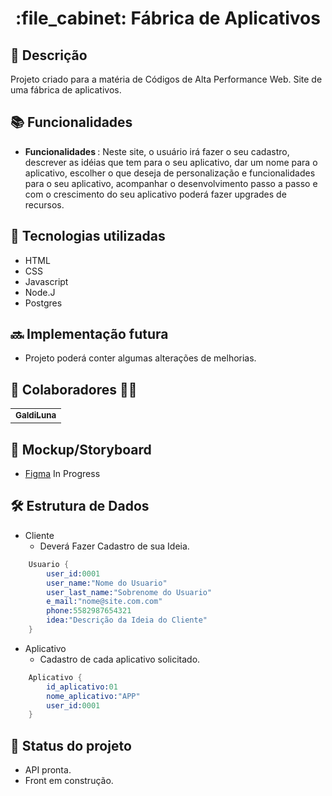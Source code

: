 <h1 align="center">:file_cabinet: Fábrica de Aplicativos</h1>

## :memo: Descrição
Projeto criado para a matéria de Códigos de Alta Performance Web. Site de uma fábrica de aplicativos.

## :books: Funcionalidades
* <b>Funcionalidades </b>: Neste site, o usuário irá fazer o seu cadastro, descrever as idéias que tem para o seu aplicativo, dar um nome para o aplicativo, escolher o que deseja de personalização e funcionalidades para o seu aplicativo, acompanhar o desenvolvimento passo a passo e com o crescimento do seu aplicativo poderá fazer upgrades de recursos. 

## :wrench: Tecnologias utilizadas
* HTML
* CSS
* Javascript
* Node.J
* Postgres

## :soon: Implementação futura
* Projeto poderá conter algumas alterações de melhorias.

## :handshake: Colaboradores :man_technologist:
<table>
  <tr>
    <td align="center">
      <a href="https://github.com/GaldiLuna">
        <sub>
          <b>GaldiLuna</b>
        </sub>
      </a>
    </td>
  </tr>
</table>

## :receipt: Mockup/Storyboard
- [Figma](https://www.figma.com/file/CDhrosYGqwQcq9Sqzh2YKn/Fabrica-de-Aplicativos?node-id=0%3A1&t=aW9xvoaIenEIfxY1-0) In Progress

## :hammer_and_wrench: Estrutura de Dados
- Cliente
  - Deverá Fazer Cadastro de sua Ideia.

```s
    Usuario {
        user_id:0001
        user_name:"Nome do Usuario"
        user_last_name:"Sobrenome do Usuario"
        e_mail:"nome@site.com.com"
        phone:5582987654321
        idea:"Descrição da Ideia do Cliente"
    }
```

- Aplicativo
  - Cadastro de cada aplicativo solicitado.

```s
    Aplicativo {
        id_aplicativo:01
        nome_aplicativo:"APP"
        user_id:0001
    }
```

## :dart: Status do projeto
* API pronta.
* Front em construção.
